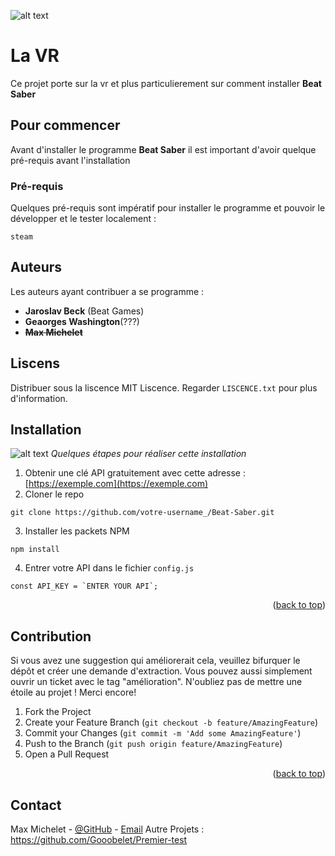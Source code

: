 ![alt text](https://www.01net.com/app/uploads/2022/06/realite-virtuelle.jpg)
# La VR
Ce projet porte sur la vr et plus particulierement sur comment installer **Beat Saber**
## Pour commencer
Avant d'installer le programme **Beat Saber** il est important d'avoir quelque pré-requis avant l'installation
### Pré-requis
Quelques pré-requis sont impératif pour installer le programme et pouvoir le développer et le tester localement :
```
steam
```
## Auteurs
Les auteurs ayant contribuer a se programme :
- **Jaroslav Beck** (Beat Games)
- **Geaorges Washington**(???)
- **~~Max Michelet~~**
## Liscens
Distribuer sous la liscence MIT Liscence. Regarder `LISCENCE.txt` pour plus d'information.
## Installation
![alt text](https://www.realite-virtuelle.com/wp-content/uploads/2016/05/studio-de-production-VR-Samsung-860x450.jpg)
*Quelques étapes pour réaliser cette installation*
1. Obtenir une clé API gratuitement avec cette adresse : [https://exemple.com](https://exemple.com)
2. Cloner le repo
```
git clone https://github.com/votre-username_/Beat-Saber.git
```
3. Installer les packets NPM
```
npm install
```
4. Entrer votre API dans le fichier `config.js`
```
const API_KEY = `ENTER YOUR API`;
```

<p align="right">(<a href="#readme-top">back to top</a>)</p>

## Contribution
Si vous avez une suggestion qui améliorerait cela, veuillez bifurquer le dépôt et créer une demande d'extraction. Vous pouvez aussi simplement ouvrir un ticket avec le tag "amélioration". N'oubliez pas de mettre une étoile au projet ! Merci encore!
1. Fork the Project
2. Create your Feature Branch (`git checkout -b feature/AmazingFeature`)
3. Commit your Changes (`git commit -m 'Add some AmazingFeature'`)
4. Push to the Branch (`git push origin feature/AmazingFeature`)
5. Open a Pull Request

<p align="right">(<a href="#readme-top">back to top</a>)</p>

## Contact
Max Michelet - [@GitHub](https://github.com/Gooobelet) - [Email](micheletmax07@gmail.com)
Autre Projets : https://github.com/Gooobelet/Premier-test